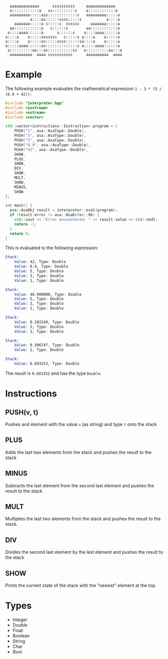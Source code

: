 ```
  aaaaaaaaaaaaa      ssssssssss     aaaaaaaaaaaaa   
  a::::::::::::a   ss::::::::::s    a::::::::::::a  
  aaaaaaaaa:::::ass:::::::::::::s   aaaaaaaaa:::::a 
           a::::as::::::ssss:::::s           a::::a 
    aaaaaaa:::::a s:::::s  ssssss     aaaaaaa:::::a 
  aa::::::::::::a   s::::::s        aa::::::::::::a 
 a::::aaaa::::::a      s::::::s    a::::aaaa::::::a 
a::::a    a:::::assssss   s:::::s a::::a    a:::::a 
a::::a    a:::::as:::::ssss::::::sa::::a    a:::::a 
a:::::aaaa::::::as::::::::::::::s a:::::aaaa::::::a 
 a::::::::::aa:::as:::::::::::ss   a::::::::::aa:::a
  aaaaaaaaaa  aaaa sssssssssss      aaaaaaaaaa  aaaa
```

# Example
The following example evaluates the mathematical expression `1 - 3 * (5 / (6.9 + 42))`:
```cpp
#include "interpreter.hpp"
#include <iostream>
#include <ostream>
#include <vector>

std::vector<instructions::Instruction> program = {
    PUSH("1", asa::AsaType::Double),
    PUSH("3", asa::AsaType::Double),
    PUSH("5", asa::AsaType::Double),
    PUSH("6.9", asa::AsaType::Double),
    PUSH("42", asa::AsaType::Double),
    SHOW,
    PLUS,
    SHOW,
    DIV,
    SHOW,
    MULT,
    SHOW,
    MINUS,
    SHOW
};

int main() {
  asa::AsaObj result = interpreter::eval(program);
  if (result.error != asa::AsaError::Ok) {
    std::cout << "Error encountered: " << result.value << std::endl;
    return -1;
  }
  return 0;
}
```
This is evaluated to the following expression:
```asm
Stack:
    Value: 42, Type: Double
    Value: 6.9, Type: Double
    Value: 5, Type: Double
    Value: 3, Type: Double
    Value: 1, Type: Double

Stack:
    Value: 48.900000, Type: Double
    Value: 5, Type: Double
    Value: 3, Type: Double
    Value: 1, Type: Double

Stack:
    Value: 0.102249, Type: Double
    Value: 3, Type: Double
    Value: 1, Type: Double

Stack:
    Value: 0.306747, Type: Double
    Value: 1, Type: Double

Stack:
    Value: 0.693253, Type: Double
```
The result is `0.693252` and has the type `Double`

# Instructions
## PUSH(v, t)
Pushes and element with the value `v` (as string) and type
`t` onto the stack

## PLUS
Adds the last two elements from the stack and
pushes the result to the stack

## MINUS
Subtracts the last element from the second last element
and pushes the result to the stack

## MULT
Multiplies the last two elements from the stack and pushes 
the result to the stack.

## DIV
Divides the second last element by the last element and pushes
the result to the stack

## SHOW
Prints the current state of the stack with the "newest" element
at the top. 

# Types
- Integer
- Double
- Float
- Boolean
- String
- Char
- Bool
